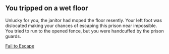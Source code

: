 ## You tripped on a wet floor
Unlucky for you, the janitor had moped the floor resently. Your left foot was dislocated making your chances of escaping this prison near impossible. 
You tried to run to the opened fence, but you were handcuffed by the prison guards. 

[Fail to Escape](fail-to-escape.md) 
